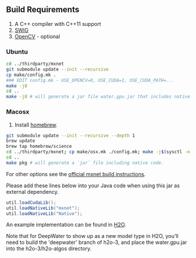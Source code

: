 ## Build Requirements

1. A C++ compiler with C++11 support
1. [SWIG](http://www.swig.org/)
1. [OpenCV](http://opencv.org) - optional

### Ubuntu

```bash
cd ../thirdparty/mxnet
git submodule update --init --recursive
cp make/config.mk .
### EDIT config.mk - USE_OPENCV=0, USE_CUDA=1, USE_CUDA_PATH=...
make -j8
cd ..
make -j8 # will generate a jar file water.gpu.jar that includes native code
```

### Macosx

1. Install [homebrew](http://brew.sh).
```bash
git submodule update --init --recursive --depth 1
brew update
brew tap homebrew/science
cd ../thirdparty/mxnet; cp make/osx.mk ./config.mk; make -j$(sysctl -n hw.ncpu)
cd ..
make pkg # will generate a `jar` file including native code.
```

For other options see the [official mxnet build instructions](http://mxnet.readthedocs.io/en/latest/how_to/build.html).

Please add these lines below into your Java code when using this jar as external dependency.

```Java
util.loadCudaLib();
util.loadNativeLib("mxnet");
util.loadNativeLib("Native");
```

An example implementation can be found in [H2O](https://github.com/h2oai/h2o-3/blob/deepwater/h2o-algos/src/test/java/hex/deepwater/DeepWaterTest.java).

Note that for DeepWater to show up as a new model type in H2O, you'll need to build the 'deepwater' branch of h2o-3, and place the water.gpu.jar into the h2o-3/h2o-algos directory.
